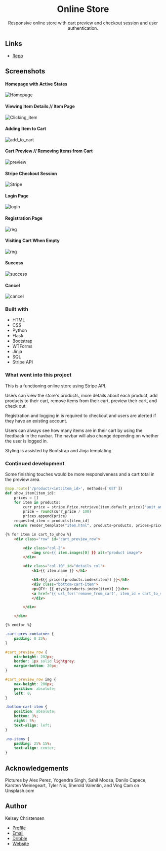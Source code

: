 <h1 align="center">Online Store</h1>

<p align="center">
Responsive online store with cart preview and checkout session and user authentication.</a></p>



## Links

- [Repo](https://github.com/kelseychristensen/Day-96-Online-Shop "online-shop")

## Screenshots

#### Homepage with Active States
![Homepage](/readme-stuff/homepage.gif "homepage")
#### Viewing Item Details // Item Page
![Clicking_item](/readme-stuff/clicking_item.gif "Clicking_item")
#### Adding Item to Cart 
![add_to_cart](/readme-stuff/add_to_cart.gif "add_to_cart")
#### Cart Preview // Removing Items from Cart 
![preview](/readme-stuff/remove_an_item.gif "preview")
#### Stripe Checkout Session
![Stripe](/readme-stuff/session.png "strip")
#### Login Page
![login](/readme-stuff/login.png "login")
#### Registration Page
![reg](/readme-stuff/register.png "reg")
#### Visiting Cart When Empty 
![reg](/readme-stuff/empty_cart.png "reg")
#### Success
![success](/readme-stuff/success.png "success")
#### Cancel
![cancel](/readme-stuff/cancel.png "cancel")

### Built with

- HTML
- CSS
- Python
- Flask
- Bootstrap
- WTForms 
- Jinja
- SQL
- Stripe API

### What went into this project

This is a functioning online store using Stripe API. 

Users can view the store's products, more details about each product, add products to their cart, remove items from their cart, preview their cart, and check out.

Registration and logging in is required to checkout and users are alerted if they have an existing account. 

Users can always see how many items are in their cart by using the feedback in the navbar. The navbar will also change depending on whether the user is logged in.

Styling is assisted by Bootstrap and Jinja templating. 

### Continued development

Some finishing touches would be more responsiveness and a cart total in the preview area.

```python
@app.route('/product/<int:item_id>', methods=['GET'])
def show_item(item_id):
    prices = []
    for item in products:
        curr_price = stripe.Price.retrieve(item.default_price)['unit_amount']
        price = round(curr_price / 100)
        prices.append(price)
    requested_item = products[item_id]
    return render_template("item.html", products=products, prices=prices, item=requested_item, cart=len(cart))
```
```html
{% for item in cart_to_show %}
    <div class="row" id="cart_preview_row">

        <div class="col-2">
            <img src={{ item.images[0] }} alt="product image">
        </div>

        <div class="col-10" id="details_col">
            <h1>{{ item.name }} </h1>

            <h5>${{ prices[products.index(item)] }}</h5>
            <div class="bottom-cart-item">
            <p>QTY: {{ qtys[products.index(item)] }}<br>
            <a href="{{ url_for('remove_from_cart', item_id = cart_to_show.index(item) )}}"><i class="fa-solid fa-trash"></i> Remove Item </a></p>
            </div>

        </div>

    </div>

{% endfor %}

```
```css
.cart-prev-container {
    padding: 0 25%;
}

#cart_preview_row {
    min-height: 202px;
    border: 1px solid lightgrey;
    margin-bottom: 20px;
}

#cart_preview_row img {
    max-height: 200px;
    position: absolute;
    left: 0;
}

.bottom-cart-item {
    position: absolute;
    bottom: 3%;
    right: 5%;
    text-align: left;
}

.no-items {
    padding: 25% 15%;
    text-align: center;
}
```

## Acknowledgements

Pictures by Alex Perez, Yogendra Singh, Sahil Moosa, Danilo Capece, Karsten Weinegeart, Tyler Nix, Sherold Valentin, and Ving Cam on Unsplash.com


## Author

Kelsey Christensen

- [Profile](https://github.com/kelseychristensen "Kelsey Christensen")
- [Email](mailto:kelsey.c.christensen@gmail.com?subject=Hi "Hi!")
- [Dribble](https://dribbble.com/kelseychristensen "Hi!")
- [Website](http://kelseychristensen.com/ "Welcome")
